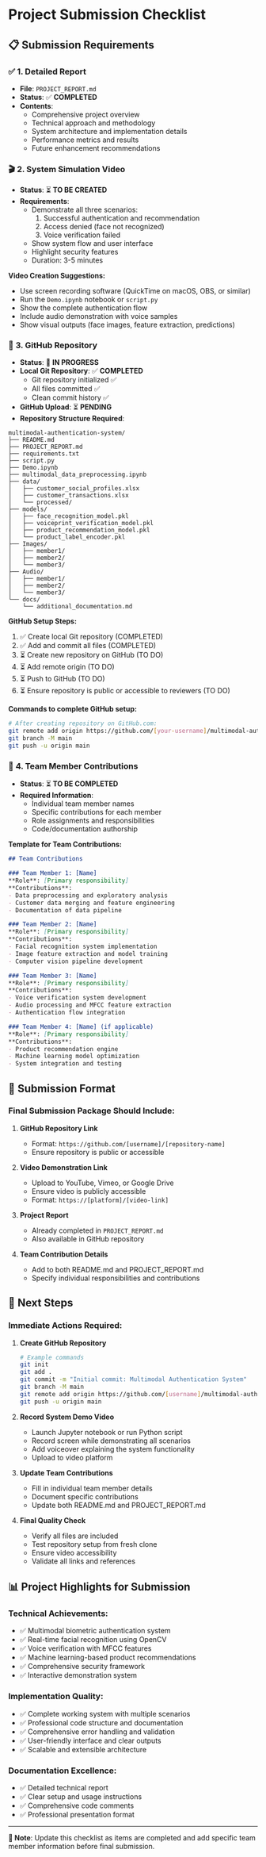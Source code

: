 # Project Submission Checklist

## 📋 Submission Requirements

### ✅ **1. Detailed Report**
- **File**: `PROJECT_REPORT.md`
- **Status**: ✅ **COMPLETED**
- **Contents**:
  - Comprehensive project overview
  - Technical approach and methodology
  - System architecture and implementation details
  - Performance metrics and results
  - Future enhancement recommendations

### 🎬 **2. System Simulation Video**
- **Status**: ⏳ **TO BE CREATED**
- **Requirements**:
  - Demonstrate all three scenarios:
    1. Successful authentication and recommendation
    2. Access denied (face not recognized)
    3. Voice verification failed
  - Show system flow and user interface
  - Highlight security features
  - Duration: 3-5 minutes

**Video Creation Suggestions:**
- Use screen recording software (QuickTime on macOS, OBS, or similar)
- Run the `Demo.ipynb` notebook or `script.py` 
- Show the complete authentication flow
- Include audio demonstration with voice samples
- Show visual outputs (face images, feature extraction, predictions)

### 🔗 **3. GitHub Repository**
- **Status**: 🔄 **IN PROGRESS**
- **Local Git Repository**: ✅ **COMPLETED**
  - Git repository initialized ✅
  - All files committed ✅
  - Clean commit history ✅
- **GitHub Upload**: ⏳ **PENDING**
- **Repository Structure Required**:
```
multimodal-authentication-system/
├── README.md
├── PROJECT_REPORT.md
├── requirements.txt
├── script.py
├── Demo.ipynb
├── multimodal_data_preprocessing.ipynb
├── data/
│   ├── customer_social_profiles.xlsx
│   ├── customer_transactions.xlsx
│   └── processed/
├── models/
│   ├── face_recognition_model.pkl
│   ├── voiceprint_verification_model.pkl
│   ├── product_recommendation_model.pkl
│   └── product_label_encoder.pkl
├── Images/
│   ├── member1/
│   ├── member2/
│   └── member3/
├── Audio/
│   ├── member1/
│   ├── member2/
│   └── member3/
└── docs/
    └── additional_documentation.md
```

**GitHub Setup Steps:**
1. ✅ Create local Git repository (COMPLETED)
2. ✅ Add and commit all files (COMPLETED)  
3. ⏳ Create new repository on GitHub (TO DO)
4. ⏳ Add remote origin (TO DO)
5. ⏳ Push to GitHub (TO DO)
6. ⏳ Ensure repository is public or accessible to reviewers (TO DO)

**Commands to complete GitHub setup:**
```bash
# After creating repository on GitHub.com:
git remote add origin https://github.com/[your-username]/multimodal-authentication-system.git
git branch -M main
git push -u origin main
```

### 👥 **4. Team Member Contributions**
- **Status**: ⏳ **TO BE COMPLETED**
- **Required Information**:
  - Individual team member names
  - Specific contributions for each member
  - Role assignments and responsibilities
  - Code/documentation authorship

**Template for Team Contributions:**
```markdown
## Team Contributions

### Team Member 1: [Name]
**Role**: [Primary responsibility]
**Contributions**:
- Data preprocessing and exploratory analysis
- Customer data merging and feature engineering
- Documentation of data pipeline

### Team Member 2: [Name]
**Role**: [Primary responsibility]  
**Contributions**:
- Facial recognition system implementation
- Image feature extraction and model training
- Computer vision pipeline development

### Team Member 3: [Name]
**Role**: [Primary responsibility]
**Contributions**:
- Voice verification system development
- Audio processing and MFCC feature extraction
- Authentication flow integration

### Team Member 4: [Name] (if applicable)
**Role**: [Primary responsibility]
**Contributions**:
- Product recommendation engine
- Machine learning model optimization
- System integration and testing
```

## 📝 **Submission Format**

### **Final Submission Package Should Include:**

1. **GitHub Repository Link**
   - Format: `https://github.com/[username]/[repository-name]`
   - Ensure repository is public or accessible

2. **Video Demonstration Link**
   - Upload to YouTube, Vimeo, or Google Drive
   - Ensure video is publicly accessible
   - Format: `https://[platform]/[video-link]`

3. **Project Report**
   - Already completed in `PROJECT_REPORT.md`
   - Also available in GitHub repository

4. **Team Contribution Details**
   - Add to both README.md and PROJECT_REPORT.md
   - Specify individual responsibilities and contributions

## 🚀 **Next Steps**

### **Immediate Actions Required:**

1. **Create GitHub Repository**
   ```bash
   # Example commands
   git init
   git add .
   git commit -m "Initial commit: Multimodal Authentication System"
   git branch -M main
   git remote add origin https://github.com/[username]/multimodal-authentication-system.git
   git push -u origin main
   ```

2. **Record System Demo Video**
   - Launch Jupyter notebook or run Python script
   - Record screen while demonstrating all scenarios
   - Add voiceover explaining the system functionality
   - Upload to video platform

3. **Update Team Contributions**
   - Fill in individual team member details
   - Document specific contributions
   - Update both README.md and PROJECT_REPORT.md

4. **Final Quality Check**
   - Verify all files are included
   - Test repository setup from fresh clone
   - Ensure video accessibility
   - Validate all links and references

## 📊 **Project Highlights for Submission**

### **Technical Achievements:**
- ✅ Multimodal biometric authentication system
- ✅ Real-time facial recognition using OpenCV
- ✅ Voice verification with MFCC features
- ✅ Machine learning-based product recommendations
- ✅ Comprehensive security framework
- ✅ Interactive demonstration system

### **Implementation Quality:**
- ✅ Complete working system with multiple scenarios
- ✅ Professional code structure and documentation
- ✅ Comprehensive error handling and validation
- ✅ User-friendly interface and clear outputs
- ✅ Scalable and extensible architecture

### **Documentation Excellence:**
- ✅ Detailed technical report
- ✅ Clear setup and usage instructions
- ✅ Comprehensive code comments
- ✅ Professional presentation format

---

**📝 Note**: Update this checklist as items are completed and add specific team member information before final submission.
